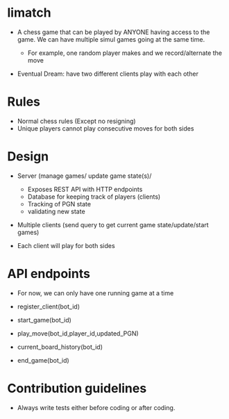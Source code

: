 # limatch

- A chess game that can be played by ANYONE having access to the game. We can have multiple simul games going at the same time. 

  - For example, one random player makes and we record/alternate the move

- Eventual Dream: have two different clients play with each other

# Rules

- Normal chess rules (Except no resigning)
- Unique players cannot play consecutive moves for both sides

# Design

- Server (manage games/ update game state(s)/
  - Exposes REST API with HTTP endpoints
  - Database for keeping track of players (clients)
  - Tracking of PGN state
  - validating new state

- Multiple clients (send query to get current game state/update/start games)

- Each client will play for both sides

# API endpoints

- For now, we can only have one running game at a time

- register_client(bot_id)
- start_game(bot_id)
- play_move(bot_id,player_id,updated_PGN)
- current_board_history(bot_id)
- end_game(bot_id)

# Contribution guidelines

- Always write tests either before coding or after coding. 






